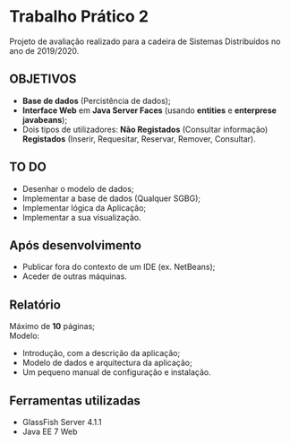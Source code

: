 # Trabalho Prático 2

Projeto de avaliação realizado para a cadeira de Sistemas Distribuídos no ano de 2019/2020.

## OBJETIVOS

- **Base de dados** (Percistência de dados);
- **Interface Web** em **Java Server Faces** (usando **entities** e **enterprese javabeans**);
- Dois tipos de utilizadores: **Não Registados** (Consultar informação) **Registados** (Inserir, Requesitar, Reservar, Remover, Consultar).

## TO DO 
- Desenhar o modelo de dados;
- Implementar a base de dados (Qualquer SGBG);
- Implementar lógica da Aplicação;
- Implementar a sua visualização.

## Após desenvolvimento
- Publicar fora do contexto de um IDE (ex. NetBeans);
- Aceder de outras máquinas.

## Relatório
Máximo de __10__ páginas;
<br>
Modelo:
- Introdução, com a descrição da aplicação;
- Modelo de dados e arquitectura da aplicação;
- Um pequeno manual de configuração e instalação.

## Ferramentas utilizadas
- GlassFish Server 4.1.1
- Java EE 7 Web
